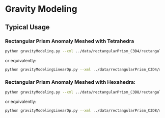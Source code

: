 # Gravity Modeling


## Typical Usage

### Rectangular Prism Anomaly Meshed with Tetrahedra

```bash
python gravityModeling.py --xml ../data/rectangularPrism_C3D4/rectangularPrism_C3D4.xml --m_true ../data/rectangularPrism_C3D4/m_true.npy
```
or equivalently:
```bash
python gravityModelingLinearOp.py --xml ../data/rectangularPrism_C3D4/rectangularPrism_C3D4.xml --m_true ../data/rectangularPrism_C3D4/m_true.npy
```

### Rectangular Prism Anomaly Meshed with Hexahedra:

```bash
python gravityModeling.py --xml ../data/rectangularPrism_C3D8/rectangularPrism_C3D8.xml --m_true ../data/rectangularPrism_C3D8/m_true.npy
```
or equivalently:
```bash
python gravityModelingLinearOp.py --xml ../data/rectangularPrism_C3D8/rectangularPrism_C3D8.xml --m_true ../data/rectangularPrism_C3D8/m_true.npy
```

